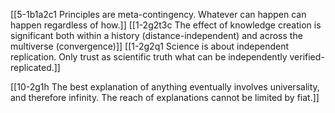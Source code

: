 [[5-1b1a2c1 Principles are meta-contingency. Whatever can happen can happen regardless of how.]]
[[1-2g2t3c The effect of knowledge creation is significant both within a history (distance-independent) and across the multiverse (convergence)]]
[[1-2g2q1 Science is about independent replication. Only trust as scientific truth what can be independently verified-replicated.]]

[[10-2g1h The best explanation of anything eventually involves universality, and therefore infinity. The reach of explanations cannot be limited by fiat.]]